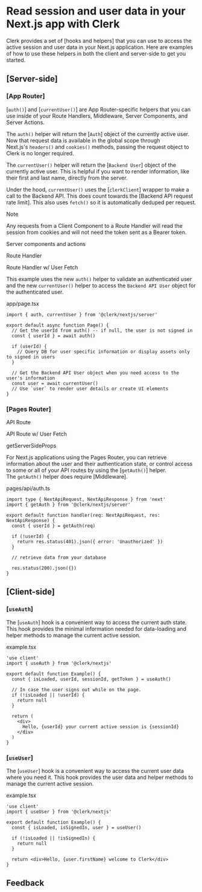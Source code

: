 Read session and user data in your Next.js app with Clerk
=========================================================

Clerk provides a set of [hooks and helpers] that you can use to access the active session and user data in your Next.js application. Here are examples of how to use these helpers in both the client and server-side to get you started.

[Server-side]
-------------------------------------------------------------------------------------

### [App Router]

[`auth()`] and [`currentUser()`] are App Router-specific helpers that you can use inside of your Route Handlers, Middleware, Server Components, and Server Actions.

The `auth()` helper will return the [`Auth`] object of the currently active user. Now that request data is available in the global scope through Next.js's `headers()` and `cookies()` methods, passing the request object to Clerk is no longer required.

The `currentUser()` helper will return the [`Backend User`] object of the currently active user. This is helpful if you want to render information, like their first and last name, directly from the server.

Under the hood, `currentUser()` uses the [`clerkClient`] wrapper to make a call to the Backend API. This does count towards the [Backend API request rate limit]. This also uses `fetch()` so it is automatically deduped per request.

Note

Any requests from a Client Component to a Route Handler will read the session from cookies and will not need the token sent as a Bearer token.

Server components and actions

Route Handler

Route Handler w/ User Fetch

This example uses the new `auth()` helper to validate an authenticated user and the new `currentUser()` helper to access the `Backend API User` object for the authenticated user.

app/page.tsx

```
import { auth, currentUser } from '@clerk/nextjs/server'

export default async function Page() {
  // Get the userId from auth() -- if null, the user is not signed in
  const { userId } = await auth()

  if (userId) {
    // Query DB for user specific information or display assets only to signed in users
  }

  // Get the Backend API User object when you need access to the user's information
  const user = await currentUser()
  // Use `user` to render user details or create UI elements
}
```

### [Pages Router]

API Route

API Route w/ User Fetch

getServerSideProps

For Next.js applications using the Pages Router, you can retrieve information about the user and their authentication state, or control access to some or all of your API routes by using the [`getAuth()`] helper. The `getAuth()` helper does require [Middleware].

pages/api/auth.ts

```
import type { NextApiRequest, NextApiResponse } from 'next'
import { getAuth } from '@clerk/nextjs/server'

export default function handler(req: NextApiRequest, res: NextApiResponse) {
  const { userId } = getAuth(req)

  if (!userId) {
    return res.status(401).json({ error: 'Unauthorized' })
  }

  // retrieve data from your database

  res.status(200).json({})
}
```

[Client-side]
-------------------------------------------------------------------------------------

### [`useAuth`]

The [`useAuth`] hook is a convenient way to access the current auth state. This hook provides the minimal information needed for data-loading and helper methods to manage the current active session.

example.tsx

```
'use client'
import { useAuth } from '@clerk/nextjs'

export default function Example() {
  const { isLoaded, userId, sessionId, getToken } = useAuth()

  // In case the user signs out while on the page.
  if (!isLoaded || !userId) {
    return null
  }

  return (
    <div>
      Hello, {userId} your current active session is {sessionId}
    </div>
  )
}
```

### [`useUser`]

The [`useUser`] hook is a convenient way to access the current user data where you need it. This hook provides the user data and helper methods to manage the current active session.

example.tsx

```
'use client'
import { useUser } from '@clerk/nextjs'

export default function Example() {
  const { isLoaded, isSignedIn, user } = useUser()

  if (!isLoaded || !isSignedIn) {
    return null
  }

  return <div>Hello, {user.firstName} welcome to Clerk</div>
}
```

Feedback
--------
